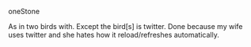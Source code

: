 oneStone

As in two birds with. Except the bird[s] is twitter.
Done because my wife uses twitter and she hates how it reload/refreshes automatically.
